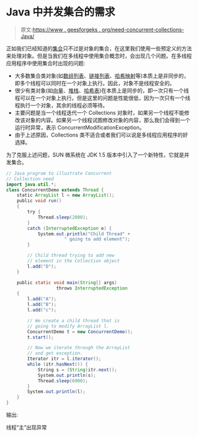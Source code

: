 # Java 中并发集合的需求

> 原文:[https://www . geesforgeks . org/need-concurrent-collections-Java/](https://www.geeksforgeeks.org/need-concurrent-collections-java/)

正如我们已经知道的[集合](https://www.geeksforgeeks.org/collections-in-java-2/)只不过是对象的集合，在这里我们使用一些预定义的方法来处理对象。但是当我们在多线程中使用集合概念时，会出现几个问题。在多线程应用程序中使用集合时出现的问题:

*   大多数集合类对象(如[数组列表](https://www.geeksforgeeks.org/arraylist-in-java/)、[链接列表](https://www.geeksforgeeks.org/linked-list-in-java/)、[哈希映射](https://www.geeksforgeeks.org/java-util-hashmap-in-java/)等)本质上是非同步的，即多个线程可以同时在一个对象上执行。因此，对象不是线程安全的。
*   很少有类对象(如[向量](https://www.geeksforgeeks.org/java-util-vector-class-java/)、[堆栈](https://www.geeksforgeeks.org/stack-class-in-java/)、[哈希表](https://www.geeksforgeeks.org/java-util-hashtable-class-java/))在本质上是同步的，即一次只有一个线程可以在一个对象上执行。但是这里的问题是性能很低，因为一次只有一个线程执行一个对象，其余的线程必须等待。
*   主要问题是当一个线程迭代一个 Collections 对象时，如果另一个线程不能修改该对象的内容。如果另一个线程试图修改对象的内容，那么我们会得到一个运行时异常，表示 ConcurrentModificationException。
*   由于上述原因，Collections 类不适合或者我们可以说是多线程应用程序的好选择。

为了克服上述问题，SUN 微系统在 JDK 1.5 版本中引入了一个新特性，它就是并发集合。

```java
// Java program to illustrate Concurrent
// Collection need
import java.util.*;
class ConcurrentDemo extends Thread {
    static ArrayList l = new ArrayList();
    public void run()
    {
        try {
            Thread.sleep(2000);
        }
        catch (InterruptedException e) {
            System.out.println("Child Thread" + 
                      " going to add element");
        }

        // Child thread trying to add new
        // element in the Collection object
        l.add("D");
    }

    public static void main(String[] args) 
                   throws InterruptedException
    {
        l.add("A");
        l.add("B");
        l.add("c");

        // We create a child thread that is 
        // going to modify ArrayList l.
        ConcurrentDemo t = new ConcurrentDemo();
        t.start();

        // Now we iterate through the ArrayList
        // and get exception.
        Iterator itr = l.iterator();
        while (itr.hasNext()) {
            String s = (String)itr.next();
            System.out.println(s);
            Thread.sleep(6000);
        }
        System.out.println(l);
    }
}
```

输出:

线程“主”出现异常
